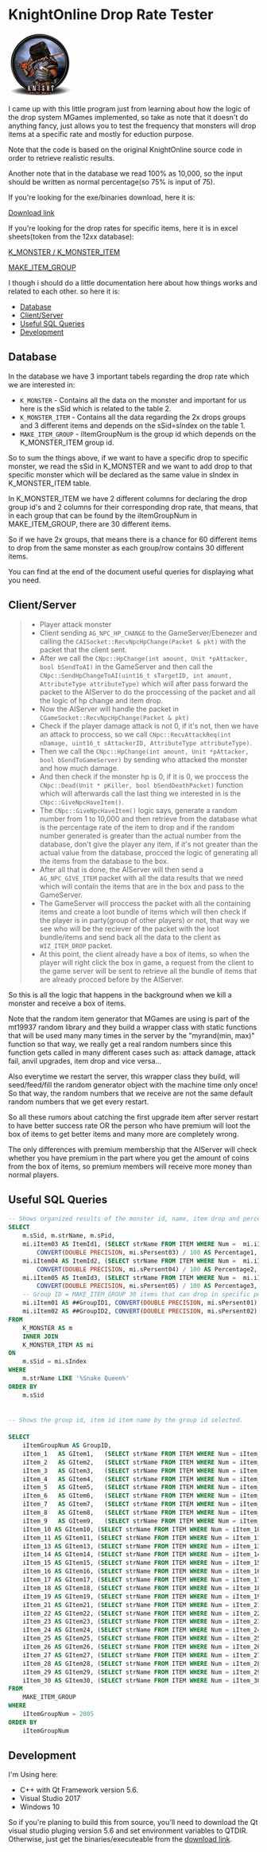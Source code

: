 # KnightOnline Drop Rate Tester
![Logo](/images/rate-tester.png)

I came up with this little program just from learning about how the logic of the drop system MGames implemented, so take as note that it doesn't do anything fancy, just allows you to test the frequency that monsters will drop items at a specific rate and mostly for eduction purpose.

Note that the code is based on the original KnightOnline source code in order to retrieve realistic results.

Another note that in the database we read 100% as 10,000, so the input should be written as normal percentage(so 75% is input of 75).

If you're looking for the exe/binaries download, here it is:

[Download link](https://drive.google.com/open?id=0B0vTRMrlXZn4TVFqM1VIdlBlQlk)

If you're looking for the drop rates for specific items, here it is in excel sheets(token from the 12xx database):

[K_MONSTER / K_MONSTER_ITEM](https://drive.google.com/open?id=1wXmv7-7hdVxacs2Jq3aUrO0TWzy96sKqs3MMZTTojaU)

[MAKE_ITEM_GROUP](https://drive.google.com/open?id=1LqjeOHZM-8lyBHHmrw5QT9gWEpX5IsBqA4vBrWz8KNU)
                                                                                                                                                                                                                                                                                     

I though i should do a little documentation here about how things works and related to each other. so here it is:
* [Database](#database)
* [Client/Server](#clientserver)
* [Useful SQL Queries](#useful-sql-queries)
* [Development](#development)

                                                                                                                                                                                                                                                                                     
## Database
In the database we have 3 important tabels regarding the drop rate which we are interested in:
- ```K_MONSTER``` - Contains all the data on the monster and important for us here is the sSid which is related to the table 2.
- ```K_MONSTER_ITEM``` - Contains all the data regarding the 2x drops groups and 3 different items and depends on the sSid=sIndex on the table 1.
- ```MAKE_ITEM_GROUP``` - iItemGroupNum is the group id which depends on the K_MONSTER_ITEM group id.

So to sum the things above, if we want to have a specific drop to specific monster, we read the sSid in K_MONSTER and we want to add drop to that specific monster which will be declared as the same value in sIndex in K_MONSTER_ITEM table. 

In K_MONSTER_ITEM we have 2 different columns for declaring the drop group id's and 2 columns for their corresponding drop rate, that means, that in each group that can be found by the iItemGroupNum in MAKE_ITEM_GROUP, there are 30 different items.

So if we have 2x groups, that means there is a chance for 60 different items to drop from the same monster as each group/row contains 30 different items.

You can find at the end of the document useful queries for displaying what you need.
                                                                                                                                                                                                                                                                                     
## Client/Server
> * Player attack monster
> * Client sending ```AG_NPC_HP_CHANGE``` to the GameServer/Ebenezer and calling the ```CAISocket::RecvNpcHpChange(Packet & pkt)``` with the packet that the client sent.
> * After we call the ```CNpc::HpChange(int amount, Unit *pAttacker, bool bSendToAI)``` in the GameServer and then call the ```CNpc::SendHpChangeToAI(uint16_t sTargetID, int amount, AttributeType attributeType)``` which will after pass forward the packet to the AIServer to do the proccessing of the packet and all the logic of hp change and item drop.
> * Now the AIServer will handle the packet in ```CGameSocket::RecvNpcHpChange(Packet & pkt)```
> * Check if the player damage attack is not 0, if it's not, then we have an attack to proccess, so we call ```CNpc::RecvAttackReq(int nDamage, uint16_t sAttackerID, AttributeType attributeType)```.
> * Then we call the ```CNpc::HpChange(int amount, Unit *pAttacker, bool bSendToGameServer)``` by sending who attacked the monster and how much damage.
> * And then check if the monster hp is 0, if it is 0, we proccess the ```CNpc::Dead(Unit * pKiller, bool bSendDeathPacket)``` function which will afterwards call the last thing we interested in is the ```CNpc::GiveNpcHaveItem()```.
> * The ```CNpc::GiveNpcHaveItem()``` logic says, generate a random number from 1 to 10,000 and then retrieve from the database what is the percentage rate of the item to drop and if the random number generated is greater than the actual number from the database, don't give the player any item, if it's not greater than the actual value from the database, procced the logic of generating all the items from the database to the box.
> * After all that is done, the AIServer will then send a ```AG_NPC_GIVE_ITEM``` packet with all the data results that we need which will contain the items that are in the box and pass to the GameServer.
> * The GameServer will proccess the packet with all the containing items and create a loot bundle of items which will then check if the player is in party(group of other players) or not, that way we see who will be the reciever of the packet with the loot bundle/items and send back all the data to the client as ```WIZ_ITEM_DROP``` packet.
> * At this point, the client already have a box of items, so when the player will right click the box in game, a request from the client to the game server will be sent to retrieve all the bundle of items that are already procced before by the AIServer.

So this is all the logic that happens in the background when we kill a monster and receive a box of items. 

Note that the random item generator that MGames are using is part of the mt19937 random library and they build a wrapper class with static functions that will be used many many times in the server by the "myrand(min, max)" function so that way, we really get a real random numbers since this function gets called in many different cases such as:
attack damage, attack fail, anvil upgrades, item drop and vice versa...

Also everytime we restart the server, this wrapper class they build, will seed/feed/fill the random generator object with the machine time only once! So that way, the random numbers that we receive are not the same default random numbers that we get every restart.

So all these rumors about catching the first upgrade item after server restart to have better success rate OR the person who have premium will loot the box of items to get better items and many more are completely wrong.

The only differences with premium membership that the AIServer will check whether you have premium in the part where you get the amount of coins from the box of items, so premium members will receive more money than normal players.

                                                                                                                                                                                                                                                                                     
## Useful SQL Queries
```sql
-- Shows organized results of the monster id, name, item drop and percentage, item group drop and percentage.
SELECT  
	m.sSid, m.strName, m.sPid,
	mi.iItem03 AS ItemId1, (SELECT strName FROM ITEM WHERE Num =  mi.iItem03) ItemName1,
		CONVERT(DOUBLE PRECISION, mi.sPersent03) / 100 AS Percentage1,
	mi.iItem04 AS ItemId2, (SELECT strName FROM ITEM WHERE Num =  mi.iItem04) ItemName2, 
		CONVERT(DOUBLE PRECISION, mi.sPersent04) / 100 AS Percentage2, 
	mi.iItem05 AS ItemId3, (SELECT strName FROM ITEM WHERE Num =  mi.iItem05) ItemName3, 
		CONVERT(DOUBLE PRECISION, mi.sPersent05) / 100 AS Percentage3, 
	-- Group ID = MAKE_ITEM_GROUP 30 items that can drop in specific percentage.
	mi.iItem01 AS ##GroupID1, CONVERT(DOUBLE PRECISION, mi.sPersent01) / 100 AS GPercentage1,
	mi.iItem02 AS ##GroupID2, CONVERT(DOUBLE PRECISION, mi.sPersent02) / 100 AS GPercentage1
FROM 
	K_MONSTER AS m
	INNER JOIN 
	K_MONSTER_ITEM AS mi
ON 
	m.sSid = mi.sIndex
WHERE 
	m.strName LIKE '%Snake Queen%'
ORDER BY
	m.sSid


-- Shows the group id, item id item name by the group id selected.

SELECT
	iItemGroupNum AS GroupID,
	iItem_1   AS GItem1,   (SELECT strName FROM ITEM WHERE Num = iItem_1)   GItemName1,
	iItem_2   AS GItem2,   (SELECT strName FROM ITEM WHERE Num = iItem_2)   GItemName2,
	iItem_3   AS GItem3,   (SELECT strName FROM ITEM WHERE Num = iItem_3)   GItemName3,
	iItem_4   AS GItem4,   (SELECT strName FROM ITEM WHERE Num = iItem_4)   GItemName4,
	iItem_5   AS GItem5,   (SELECT strName FROM ITEM WHERE Num = iItem_5)   GItemName5,
	iItem_6   AS GItem6,   (SELECT strName FROM ITEM WHERE Num = iItem_6)   GItemName6,
	iItem_7   AS GItem7,   (SELECT strName FROM ITEM WHERE Num = iItem_7)   GItemName7,
	iItem_8   AS GItem8,   (SELECT strName FROM ITEM WHERE Num = iItem_8)   GItemName8,
	iItem_9   AS GItem9,   (SELECT strName FROM ITEM WHERE Num = iItem_9)   GItemName9,
	iItem_10 AS GItem10, (SELECT strName FROM ITEM WHERE Num = iItem_10) GItemName10,
	iItem_11 AS GItem11, (SELECT strName FROM ITEM WHERE Num = iItem_11) GItemName11,
	iItem_13 AS GItem13, (SELECT strName FROM ITEM WHERE Num = iItem_13) GItemName13,
	iItem_14 AS GItem14, (SELECT strName FROM ITEM WHERE Num = iItem_14) GItemName14,
	iItem_15 AS GItem15, (SELECT strName FROM ITEM WHERE Num = iItem_15) GItemName15,
	iItem_16 AS GItem16, (SELECT strName FROM ITEM WHERE Num = iItem_16) GItemName16,
	iItem_17 AS GItem17, (SELECT strName FROM ITEM WHERE Num = iItem_17) GItemName17,
	iItem_18 AS GItem18, (SELECT strName FROM ITEM WHERE Num = iItem_18) GItemName18,
	iItem_19 AS GItem19, (SELECT strName FROM ITEM WHERE Num = iItem_19) GItemName19,
	iItem_21 AS GItem21, (SELECT strName FROM ITEM WHERE Num = iItem_21) GItemName21,
	iItem_22 AS GItem22, (SELECT strName FROM ITEM WHERE Num = iItem_22) GItemName22,
	iItem_23 AS GItem23, (SELECT strName FROM ITEM WHERE Num = iItem_23) GItemName23,
	iItem_24 AS GItem24, (SELECT strName FROM ITEM WHERE Num = iItem_24) GItemName24,
	iItem_25 AS GItem25, (SELECT strName FROM ITEM WHERE Num = iItem_25) GItemName25,
	iItem_26 AS GItem26, (SELECT strName FROM ITEM WHERE Num = iItem_26) GItemName26,
	iItem_27 AS GItem27, (SELECT strName FROM ITEM WHERE Num = iItem_27) GItemName27,
	iItem_28 AS GItem28, (SELECT strName FROM ITEM WHERE Num = iItem_28) GItemName28,
	iItem_29 AS GItem29, (SELECT strName FROM ITEM WHERE Num = iItem_29) GItemName29,
	iItem_30 AS GItem30, (SELECT strName FROM ITEM WHERE Num = iItem_30) GItemName30
FROM 
	MAKE_ITEM_GROUP
WHERE 
	iItemGroupNum = 2005
ORDER BY
	iItemGroupNum
```

## Development
I'm Using here:
- C++ with Qt Framework version 5.6.
- Visual Studio 2017
- Windows 10

So if you're planing to build this from source, you'll need to download the Qt visual studio pluging version 5.6 and set environment variables to QTDIR.
Otherwise, just get the binaries/executeable from the [download link](https://drive.google.com/open?id=0B0vTRMrlXZn4TVFqM1VIdlBlQlk).